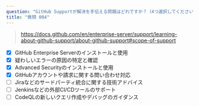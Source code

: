 ```yaml
---
question: "GitHub Supportが解決を手伝える問題はどれですか？（4つ選択してください）"
title: "質問 004"
---
```


> https://docs.github.com/en/enterprise-server/support/learning-about-github-support/about-github-support#scope-of-support
- [x] GitHub Enterprise Serverのインストールと使用
- [x] 疑わしいエラーの原因の特定と確認
- [x] Advanced Securityのインストールと使用
- [x] GitHubアカウントや請求に関する問い合わせ対応
- [ ] Jiraなどのサードパーティ統合に関する技術アドバイス
- [ ] Jenkinsなどの外部CI/CDツールのサポート
- [ ] CodeQLの新しいクエリ作成やデバッグのガイダンス